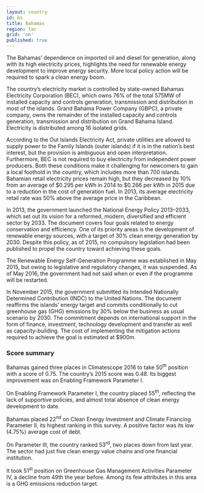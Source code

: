 ```yaml
---
layout: country
id: bs
title: Bahamas
region: lac
grid: 'on'
published: true
---
```


The Bahamas’ dependence on imported oil and diesel for generation, along with its high electricity prices, highlights the need for renewable energy development to improve energy security. More local policy action will be required to spark a clean energy boom.

The country’s electricity market is controlled by state-owned Bahamas Electricity Corporation (BEC), which owns 76% of the total 575MW of installed capacity and controls generation, transmission and distribution in most of the islands. Grand Bahama Power Company (GBPC), a private company, owns the remainder of the installed capacity and controls generation, transmission and distribution on Grand Bahama Island. Electricity is distributed among 16 isolated grids.

According to the Out Islands Electricity Act, private utilities are allowed to supply power to the Family Islands (outer islands) if it is in the nation’s best interest, but the provision is ambiguous and open interpretation. Furthermore, BEC is not required to buy electricity from independent power producers. Both these conditions make it challenging for newcomers to gain a local foothold in the country, which includes more than 700 islands.
Bahamian retail electricity prices remain high, but they decreased by 10% from an average of $0.295 per kWh in 2014 to $0.266 per kWh in 2015 due to a reduction in the cost of generation fuel. In 2013, its average electricity retail rate was 50% above the average price in the Caribbean.

In 2013, the government launched the National Energy Policy 2013–2033, which set out its vision for a reformed, modern, diversified and efficient sector by 2033. The document covers four goals related to energy conservation and efficiency. One of its priority areas is the development of renewable energy sources, with a target of 30% clean energy generation by 2030. Despite this policy, as of 2015, no compulsory legislation had been published to propel the country toward achieving these goals.

The Renewable Energy Self-Generation Programme was established in May 2015, but owing to legislative and regulatory changes, it was suspended. As of May 2016, the government had not said when or even if the programme will be restarted.

In November 2015, the government submitted its Intended Nationally Determined Contribution (INDC) to the United Nations. The document reaffirms the islands’ energy target and commits conditionally to cut greenhouse gas (GHG) emissions by 30% below the business as usual scenario by 2030. The commitment depends on international support in the form of finance, investment, technology development and transfer as well as capacity-building. The cost of implementing the mitigation actions required to achieve the goal is estimated at $900m.


###  Score summary

Bahamas gained three places in Climatescope 2016 to take 50<sup>th</sup> position with a score of 0.75. The country’s 2015 score was 0.48. Its biggest improvement was on Enabling Framework Parameter I. 

On Enabling Framework Parameter I, the country placed 55<sup>th</sup>, reflecting the lack of supportive policies, and almost total absence of clean energy development to date.

Bahamas placed 22<sup>nd</sup> on Clean Energy Investment and Climate Financing Parameter II, its highest ranking in this survey. A positive factor was its low (4.75%) average cost of debt.

On Parameter III, the country ranked 53<sup>rd</sup>, two places down from last year. The sector had just five clean energy value chains and one financial institution.

It took 51<sup>st</sup> position on Greenhouse Gas Management Activities Parameter IV, a decline from 49th the year before. Among its few attributes in this area is a GHG emissions reduction target.
